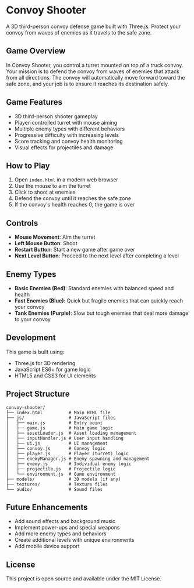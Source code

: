 # Convoy Shooter

A 3D third-person convoy defense game built with Three.js. Protect your convoy from waves of enemies as it travels to the safe zone.

## Game Overview

In Convoy Shooter, you control a turret mounted on top of a truck convoy. Your mission is to defend the convoy from waves of enemies that attack from all directions. The convoy will automatically move forward toward the safe zone, and your job is to ensure it reaches its destination safely.

## Game Features

- 3D third-person shooter gameplay
- Player-controlled turret with mouse aiming
- Multiple enemy types with different behaviors
- Progressive difficulty with increasing levels
- Score tracking and convoy health monitoring
- Visual effects for projectiles and damage

## How to Play

1. Open `index.html` in a modern web browser
2. Use the mouse to aim the turret
3. Click to shoot at enemies
4. Defend the convoy until it reaches the safe zone
5. If the convoy's health reaches 0, the game is over

## Controls

- **Mouse Movement**: Aim the turret
- **Left Mouse Button**: Shoot
- **Restart Button**: Start a new game after game over
- **Next Level Button**: Proceed to the next level after completing a level

## Enemy Types

- **Basic Enemies (Red)**: Standard enemies with balanced speed and health
- **Fast Enemies (Blue)**: Quick but fragile enemies that can quickly reach your convoy
- **Tank Enemies (Purple)**: Slow but tough enemies that deal more damage to your convoy

## Development

This game is built using:

- Three.js for 3D rendering
- JavaScript ES6+ for game logic
- HTML5 and CSS3 for UI elements

## Project Structure

```
convoy-shooter/
├── index.html          # Main HTML file
├── js/                 # JavaScript files
│   ├── main.js         # Entry point
│   ├── game.js         # Main game logic
│   ├── assetLoader.js  # Asset loading management
│   ├── inputHandler.js # User input handling
│   ├── ui.js           # UI management
│   ├── convoy.js       # Convoy logic
│   ├── player.js       # Player (turret) logic
│   ├── enemyManager.js # Enemy spawning and management
│   ├── enemy.js        # Individual enemy logic
│   ├── projectile.js   # Projectile logic
│   └── environment.js  # Game environment
├── models/             # 3D models (if any)
├── textures/           # Texture files
└── audio/              # Sound files
```

## Future Enhancements

- Add sound effects and background music
- Implement power-ups and special weapons
- Add more enemy types and behaviors
- Create additional levels with unique environments
- Add mobile device support

## License

This project is open source and available under the MIT License. 